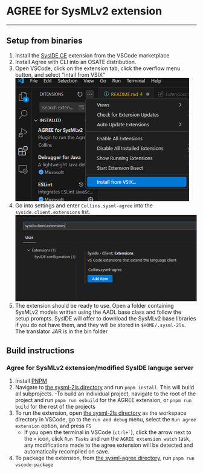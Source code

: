 
# AGREE for SysMLv2 extension

---

## Setup from binaries

1. Install the [SysIDE CE](https://marketplace.visualstudio.com/items?itemName=sensmetry.sysml-2ls) extension from the VSCode marketplace
2. Install Agree with CLI into an OSATE distribution.
3. Open VSCode, click on the extension tab, click the overflow menu button, and select "Intall from VSIX" ![Screenshot showing where to find the "Install from VSIX" menu option](ExtensionInstall.png)
4. Go into settings and enter `Collins.sysml-agree` into the `syside.client.extensions` list. ![Screenshot showing where to find the SysIDE client extensions setting](SysIDE-Settings.png)
5. The extension should be ready to use. Open a folder containing SysMLv2 models written using the AADL base class and follow the setup prompts. SysIDE will offer to download the SysMLv2 base libraries if you do not have them, and they will be stored in `$HOME/.sysml-2ls`. The translator JAR is in the bin folder

## Build instructions

### Agree for SysMLv2 extension/modified SysIDE languge server

1. Install [PNPM](https://pnpm.io/installation)
2. Navigate to [the sysml-2ls directory](src/sysml-2ls/) and run `pnpm install`. This will build all subprojects.
    -To build an individual project, navigate to the root of the project and run `pnpm run esbuild` for the AGREE extension, or `pnpm run build` for the rest of the projects
3. To run the extension, open [the sysml-2ls directory](src/sysml-2ls/) as the workspace directory in VSCode, go to the `run and debug` menu, select the `Run agree extension` option, and press `F5`
    - If you open the terminal in VSCode (`` ctrl+` ``), click the arrow next to the `+` icon, click `Run Tasks` and run the `AGREE extension watch` task, any modifications made to the agree extension will be detected and automatically recompiled on save.
4. To package the extension, from [the sysml-agree directory](src/sysml-2ls/packages/sysml-agree/), run `pnpm run vscode:package`
